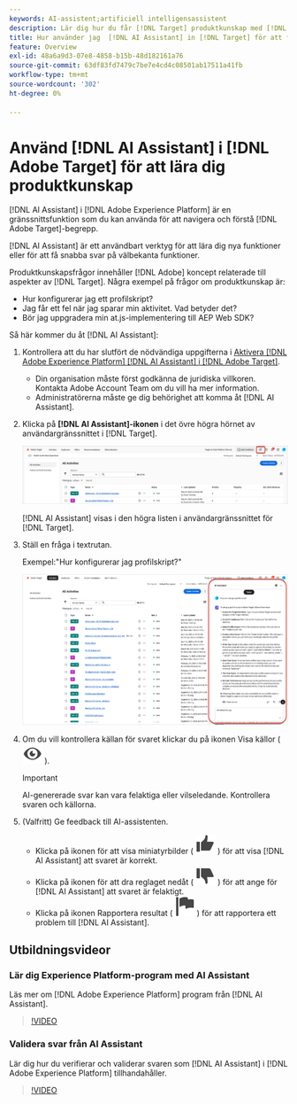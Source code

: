 ```yaml
---
keywords: AI-assistent;artificiell intelligensassistent
description: Lär dig hur du får [!DNL Target] produktkunskap med [!DNL AI Assistant].
title: Hur använder jag  [!DNL AI Assistant] in [!DNL Target] för att få produktinformation?
feature: Overview
exl-id: 48a6a9d3-07e8-4858-b15b-48d182161a76
source-git-commit: 63df83fd7479c7be7e4cd4c08501ab17511a41fb
workflow-type: tm+mt
source-wordcount: '302'
ht-degree: 0%

---
```


# Använd [!DNL AI Assistant] i [!DNL Adobe Target] för att lära dig produktkunskap

[!DNL AI Assistant] i [!DNL Adobe Experience Platform] är en gränssnittsfunktion som du kan använda för att navigera och förstå [!DNL Adobe Target]-begrepp.

[!DNL AI Assistant] är ett användbart verktyg för att lära dig nya funktioner eller för att få snabba svar på välbekanta funktioner.

Produktkunskapsfrågor innehåller [!DNL Adobe] koncept relaterade till aspekter av [!DNL Target]. Några exempel på frågor om produktkunskap är:

* Hur konfigurerar jag ett profilskript?
* Jag får ett fel när jag sparar min aktivitet. Vad betyder det?
* Bör jag uppgradera min at.js-implementering till AEP Web SDK?

Så här kommer du åt [!DNL AI Assistant]:

1. Kontrollera att du har slutfört de nödvändiga uppgifterna i [Aktivera [!DNL Adobe Experience Platform] [!DNL AI Assistant] i [!DNL Adobe Target]](/help/main/c-intro/enabling-ai-assistant.md).

   * Din organisation måste först godkänna de juridiska villkoren. Kontakta Adobe Account Team om du vill ha mer information.
   * Administratörerna måste ge dig behörighet att komma åt [!DNL AI Assistant].

1. Klicka på **[!DNL AI Assistant]-ikonen** i det övre högra hörnet av användargränssnittet i [!DNL Target].

   ![AI Assistant-ikon](/help/main/c-intro/assets/ai-assistant-icon.png)

   [!DNL AI Assistant] visas i den högra listen i användargränssnittet för [!DNL Target].

1. Ställ en fråga i textrutan.

   Exempel:&quot;Hur konfigurerar jag profilskript?&quot;

   ![AI-assistenten med svar](/help/main/c-intro/assets/ai-assistant-answer.png)

1. Om du vill kontrollera källan för svaret klickar du på ikonen Visa källor ( ![ikonen Visa källor](/help/main/assets/icons/Visibility.svg) ).

   >[!IMPORTANT]
   >
   >AI-genererade svar kan vara felaktiga eller vilseledande. Kontrollera svaren och källorna.

1. (Valfritt) Ge feedback till AI-assistenten.

   * Klicka på ikonen för att visa miniatyrbilder ( ![Tummen uppåt ](/help/main/assets/icons/ThumbUp.svg) ) för att visa [!DNL AI Assistant] att svaret är korrekt.
   * Klicka på ikonen för att dra reglaget nedåt ( ![Tummen nedåt ](/help/main/assets/icons/ThumbDown.svg) ) för att ange för [!DNL AI Assistant] att svaret är felaktigt.
   * Klicka på ikonen Rapportera resultat ( ![Ikonen Rapportera resultat](/help/main/assets/icons/Flag.svg) ) för att rapportera ett problem till [!DNL AI Assistant].

## Utbildningsvideor

### Lär dig Experience Platform-program med AI Assistant

Läs mer om [!DNL Adobe Experience Platform] program från [!DNL AI Assistant].

>[!VIDEO](https://video.tv.adobe.com/v/3441028/?learn=on&#x26;enablevpops&captions=swe)

### Validera svar från AI Assistant

Lär dig hur du verifierar och validerar svaren som [!DNL AI Assistant] i [!DNL Adobe Experience Platform] tillhandahåller.

>[!VIDEO](https://video.tv.adobe.com/v/3441742/?learn=on&#x26;enablevpops&captions=swe)
